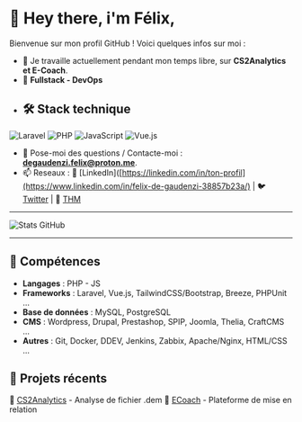 # 👋 Hey there, i'm Félix,

Bienvenue sur mon profil GitHub ! Voici quelques infos sur moi :
- 🔭 Je travaille actuellement pendant mon temps libre, sur **CS2Analytics et E-Coach**.
- 🌱 **Fullstack - DevOps**
- ## 🛠️ Stack technique  
![Laravel](https://img.shields.io/badge/Laravel-FF2D20?style=for-the-badge&logo=laravel&logoColor=white) ![PHP](https://img.shields.io/badge/PHP-777BB4?style=for-the-badge&logo=php&logoColor=white) ![JavaScript](https://img.shields.io/badge/JavaScript-F7DF1E?style=for-the-badge&logo=javascript&logoColor=black) ![Vue.js](https://img.shields.io/badge/Vue.js-35495E?style=for-the-badge&logo=vue.js&logoColor=4FC08D) 

 

- 💬 Pose-moi des questions / Contacte-moi : **[degaudenzi.felix@proton.me](mailto:degaudenzi.felix@proton.me)**.
- 📫 Reseaux : 💼 [LinkedIn]([https://linkedin.com/in/ton-profil](https://www.linkedin.com/in/felix-de-gaudenzi-38857b23a/) | 🐦 [Twitter](https://twitter.com/ton-twitter)  | 🚀 [THM]([https://twitter.com/ton-twitter](https://tryhackme.com/p/FelixDeg)) 

---

![Stats GitHub](https://github-readme-stats.vercel.app/api?username=feixeth&show_icons=true&theme=dark)

---

## 🔧 Compétences  
- **Langages** : PHP - JS 
- **Frameworks** : Laravel, Vue.js, TailwindCSS/Bootstrap, Breeze, PHPUnit ...  
- **Base de données** : MySQL, PostgreSQL
- **CMS** : Wordpress, Drupal, Prestashop, SPIP, Joomla, Thelia, CraftCMS ...
- **Autres** : Git, Docker, DDEV, Jenkins, Zabbix, Apache/Nginx, HTML/CSS ...

## 📂 Projets récents  
🔹 [CS2Analytics](https://github.com/ton-pseudo/projet-1) - Analyse de fichier .dem 
🔹 [ECoach](https://github.com/ton-pseudo/projet-2) - Plateforme de mise en relation

